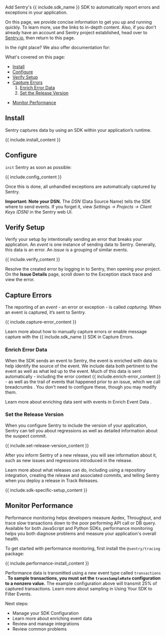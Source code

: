 <!--
Guideline: This page is common to all SDKs; it is stored in the common folder, nested under _includes/common. To use, 

1. Add a folder with the name of the platform you are documenting to the _documentation/sdks structure (for example, _documentation/sdks/javascript) 
2. Create a new index.md file in _documentation/sdks/<platform-name> 
3. Create the defined `include` statements and add them to the index.md file

If you have questions, please ask Fiona or Daniel. 

**The objective for this page is that a developer can quickly complete an ideal integration.**
-->

Add Sentry's {{ include.sdk_name }} SDK to automatically report errors and exceptions in your application. 

On this page, we provide concise information to get you up and running quickly. To learn more, use the links to in-depth content. Also, if you don't already have an account and Sentry project established, head over to [Sentry.io](https://sentry.io/signup/), then return to this page.

In the right place? We also offer documentation for:

<!-- 
Guideline: Add icons for or links to related languages/frameworks.
-->

What's covered on this page:

- [Install](#install)
- [Configure](#configure)
- [Verify Setup](#verify-setup)
- [Capture Errors](#capture-errors)
    1. [Enrich Error Data](#enrich-error-data) 
    2. [Set the Release Version](#set-the-release-version)
<!--
Guideline: Add any step to set up information that's specific to the SDK; for example, in the JavaScript example, this heading is for Source Maps. Then add the link to that heading
-->
- [Monitor Performance](#monitor-performance)

## Install

Sentry captures data by using an SDK within your application’s runtime.

{{ include.install_content }}
<!--
Guideline: Create the `include` statement that provides SDK specific installation information
-->

## Configure

`init` Sentry as soon as possible:

{{ include.config_content }}
<!--
Guideline: Create the `include` statement that provides the init code example for the SDK you are documenting
-->

Once this is done, all unhandled exceptions are automatically captured by Sentry. 

**Important: Note your DSN.** The *DSN* (Data Source Name) tells the SDK where to send events. If you forget it, view *Settings -> Projects -> Client Keys (DSN)* in the Sentry web UI.

## Verify Setup

Verify your setup by intentionally sending an error that breaks your application. An *event* is one instance of sending data to Sentry. Generally, this data is an error. An *issue* is a grouping of similar events.

{{ include.verify_content }}
<!--
Guideline: Create the `include` statement that provides the verify setup example for the SDK you are documenting
-->
Resolve the created error by logging in to Sentry, then opening your project. On the **Issue Details** page, scroll down to the Exception stack trace and view the error. 

## Capture Errors

The reporting of an *event* - an error or exception - is called *capturing*. When an event is captured, it’s sent to Sentry.

{{ include.capture-error_content }}
<!--
Guideline: Create the `include` statement that adds SDK specific information, as appropriate
-->

Learn more about how to manually capture errors or enable message capture with the {{ include.sdk_name }} SDK in Capture Errors<!--next phase: link to the Capture Errors content for this SDK-->.

### Enrich Error Data

When the SDK sends an event to Sentry, the event is enriched with data to help identify the source of the event. We include data both pertinent to the event as well as what led up to the event. Much of this data is sent automatically - including the error context {{ include.enrich-error_content }}<!-- Guideline: add an `include` statement for items sent automatically for this SDK, then add a link to the Event Context content for this SDK--> - as well as the trail of events that happened prior to an issue, which we call breadcrumbs <!--next phase: link to the breadcrumbs content for this SDK-->. You don't need to configure these, though you may modify them. 

Learn more about enriching data sent with events in Enrich Event Data <!--next phase: link to the Enrich Event Data page for this SDK-->.

### Set the Release Version

When you configure Sentry to include the version of your application, Sentry can tell you about regressions as well as detailed information about the suspect commit. 

{{ include.set-release-version_content }}
<!-- Guideline: add an `include` statement for setting the release version for this SDK -->

After you inform Sentry of a new release, you will see information about it, such as new issues and regressions introduced in the release.

Learn more about what releases can do, including using a repository integration, creating the release and associated commits, and telling Sentry when you deploy a release in Track Releases. <!--next phase: link to the Track Releases page for this SDK-->

{{ include.sdk-specific-setup_content }}
<!--
Guideline: add an `include` statement provides information particular to the SDK you are documenting. For example, in the JavaScript SDK, this is where we discuss setting up Source Maps.
-->

## Monitor Performance

Performance monitoring helps developers measure Apdex, Throughput, and trace slow transactions down to the poor performing API call or DB query. Available for both JavaScript and Python SDKs, performance monitoring helps you both diagnose problems and measure your application's overall health. 

To get started with performance monitoring, first install the `@sentry/tracing` package:

{{ include.performance-install_content }}
<!--
Guideline: Create the `include` statement that provides SDK specific installation information
-->

Performance data is transmitted using a new event type called `transactions` <!--next phase: link to Distributing Tracing-->. **To sample transactions, you must set the `tracesSampleRate` configuration to a nonzero value.** The example configuration above will transmit 25% of captured transactions. Learn more about sampling in Using Your SDK to Filter Events<!--next phase: add link to this content for the SDK you are documenting-->.

Next steps:

- Manage your SDK Configuration<!--add link to the config page for the SDK you are documenting-->
- Learn more about enriching event data <!--next phase:add link-->
- Review and manage integrations <!--next phase:add link-->
- Review common problems <!--next phase:add link-->